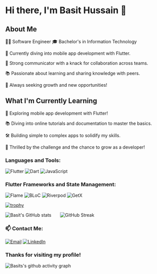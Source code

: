 # Hi there, I'm Basit Hussain 👋

## About Me
👨‍💻 Software Engineer
🎓 Bachelor's in Information Technology

🚀 Currently diving into mobile app development with Flutter.

🤝 Strong communicator with a knack for collaboration across teams.

📚 Passionate about learning and sharing knowledge with peers.

🌱 Always seeking growth and new opportunities!

## What I'm Currently Learning
🚀 Exploring mobile app development with Flutter!

📚 Diving into online tutorials and documentation to master the basics.

🛠️ Building simple to complex apps to solidify my skills.

💪 Thrilled by the challenge and the chance to grow as a developer!

### Languages and Tools:
![Flutter](https://img.shields.io/badge/Flutter-02569B?style=flat-square&logo=flutter&logoColor=white)
![Dart](https://img.shields.io/badge/Dart-0175C2?style=flat-square&logo=dart&logoColor=white)
![JavaScript](https://img.shields.io/badge/JavaScript-F7DF1E?style=flat-square&logo=javascript&logoColor=black)

### Flutter Frameworks and State Management:
![Flame](https://img.shields.io/badge/Flame-EE1E46?style=flat-square&color=EE1E46)
![BLoC](https://img.shields.io/badge/BLoC-0091EA?style=flat-square&color=0091EA)
![Riverpod](https://img.shields.io/badge/Riverpod-42A5F5?style=flat-square&color=42A5F5)
![GetX](https://img.shields.io/badge/GetX-87CEEB?style=flat-square&color=87CEEB)

[![trophy](https://github-profile-trophy.vercel.app/?username=basit-h&theme=onedark)](https://github.com/ryo-ma/github-profile-trophy)

![Basit's GitHub stats](https://github-readme-stats.vercel.app/api?username=basit-h&show_icons=true&theme=gruvbox)  &nbsp;&nbsp; &nbsp;&nbsp;  ![GitHub Streak](https://github-readme-streak-stats.herokuapp.com/?user=basit-h&theme=gruvbox)

### 📫 Contact Me:
[![Email](https://img.shields.io/badge/Email-D14836?style=flat-square&logo=gmail&logoColor=white)](mailto:basit.hussain47@gmail.com)
[![LinkedIn](https://img.shields.io/badge/LinkedIn-0077B5?style=flat-square&logo=linkedin&logoColor=white)](https://www.linkedin.com/in/basit-hussain-/)


### Thanks for visiting my profile!
![Basits's github activity graph](https://github-readme-activity-graph.vercel.app/graph?username=basit-h&theme=gruvbox)
